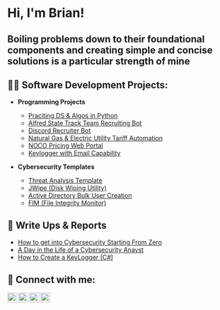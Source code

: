 <h1>Hi, I'm Brian!</h1>
<h2>Boiling problems down to their foundational components and creating simple and concise solutions is a particular strength of mine</h2>
<h2>👨‍💻 Software Development Projects:</h2>

- <b>Programming Projects</b>
  - [Praciting DS & Algos in Python](https://github.com/joshmadakor1/Algorithms-Practice)
  - [Alfred State Track Team Recruiting Bot](https://github.com/joshmadakor1/Package-Delivery-Pathfinding-Algorithm)
  - [Discord Recruiter Bot](https://github.com/joshmadakor1/Package-Delivery-Pathfinding-Algorithm)
  - [Natural Gas & Electric Utility Tariff Automation](https://github.com/joshmadakor1/Package-Delivery-Pathfinding-Algorithm)
  - [NOCO Pricing Web Portal](https://github.com/joshmadakor1/EncrypterPOC)
  - [Keylogger with Email Capability](https://github.com/joshmadakor1/Key-Logger-With-Email)
  
- <b>Cybersecurity Templates</b>
  - [Threat Analysis Template](https://github.com/joshmadakor1/Sentinel-Lab)
  - [JWipe (Disk Wiping Utility)](https://github.com/joshmadakor1/Jwipe.PowerShell)
  - [Active Directory Bulk User Creation](https://github.com/joshmadakor1/AD_PS)
  - [FIM (File Integrity Monitor)](https://github.com/joshmadakor1/PowerShell-Integrity-FIM)

<h2>📝 Write Ups & Reports</h2>

- [How to get into Cybersecurity Starting From Zero](https://www.youtube.com/watch?v=a83ASGn_V_s)
- [A Day in the Life of a Cybersecurity Anayst](https://www.youtube.com/watch?v=uHy3oM7NnoU)
- [How to Create a KeyLogger (C#)](https://www.youtube.com/watch?v=N-L9hklSlNk)

<h2> 🤳 Connect with me:</h2>

[<img align="left" alt="JoshMadakor | YouTube" width="22px" src="https://cdn.jsdelivr.net/npm/simple-icons@v3/icons/youtube.svg" />][youtube]
[<img align="left" alt="JoshMadakor | Twitter" width="22px" src="https://cdn.jsdelivr.net/npm/simple-icons@v3/icons/twitter.svg" />][twitter]
[<img align="left" alt="JoshMadakor | LinkedIn" width="22px" src="https://cdn.jsdelivr.net/npm/simple-icons@v3/icons/linkedin.svg" />][linkedin]
[<img align="left" alt="JoshMadakor | Instagram" width="22px" src="https://cdn.jsdelivr.net/npm/simple-icons@v3/icons/instagram.svg" />][instagram]

[twitter]: https://twitter.com/joshmadakor
[youtube]: https://www.youtube.com/c/joshmadakor
[instagram]: https://www.instagram.com/joshmadakor/
[linkedin]: https://linkedin.com/in/joshmadakor

<!--
**joshmadakor1/joshmadakor1** is a ✨ _special_ ✨ repository because its `README.md` (this file) appears on your GitHub profile.

Here are some ideas to get you started:

- 🔭 I’m currently working on ...
- 🌱 I’m currently learning ...
- 👯 I’m looking to collaborate on ...
- 🤔 I’m looking for help with ...
- 💬 Ask me about ...
- 📫 How to reach me: ...
- 😄 Pronouns: ...
- ⚡ Fun fact: ...
-->
